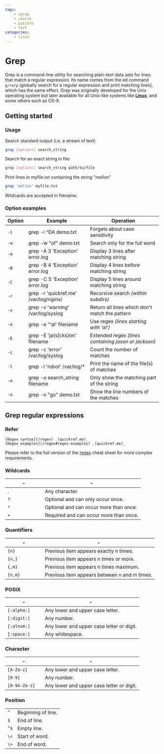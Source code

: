 ```yaml
---
tags: 
    - egrep
    - search
    - pattern
    - text
categories:
    - linux
---
```

# Grep

Grep is a command-line utility for searching plain-text data sets for lines that match a regular expression. Its name comes from the ed command `g/re/p` (globally search for a regular expression and print matching lines), which has the same effect. Grep was originally developed for the Unix operating system but later available for all Unix-like systems like **[Linux](linux)**, and some others such as OS-9.


## Getting started

### Usage

Search standard output (i.e. a stream of text)

```bash
grep [options] search_string
```

Search for an exact string in file:

```bash
grep [options] search_string path/to/file
```

Print lines in myfile.txt containing the string "mellon"

```bash
grep 'mellon' myfile.txt
```

Wildcards are accepted in filename.

### Option examples

| Option | Example                               | Operation                                            |
|--------|---------------------------------------|------------------------------------------------------|
| `-i`   | grep -i ^DA demo.txt                  | Forgets about case sensitivity                       |
| `-w`   | grep -w "of" demo.txt                 | Search only for the full word                        |
| `-A`   | grep -A 3 'Exception' error.log       | Display 3 lines after matching string                |
| `-B`   | grep -B 4 'Exception' error.log       | Display 4 lines before matching string               |
| `-C`   | grep -C 5 'Exception' error.log       | Display 5 lines around matching string               |
| `-r`   | grep -r 'quickref.me' /var/log/nginx/ | Recursive search _(within subdirs)_                  |
| `-v`   | grep -v 'warning' /var/log/syslog     | Return all lines which don't match the pattern       |
| `-e`   | grep -e '^al' filename                | Use regex _(lines starting with 'al')_               |
| `-E`   | grep -E 'ja(s\|cks)on' filename       | Extended regex _(lines containing jason or jackson)_ |
| `-c`   | grep -c 'error' /var/log/syslog       | Count the number of matches                          |
| `-l`   | grep -l 'robot' /var/log/\*           | Print the name of the file(s) of matches             |
| `-o`   | grep -o search_string filename        | Only show the matching part of the string            |
| `-n`   | grep -n "go" demo.txt                 | Show the line numbers of the matches                 |


## Grep regular expressions

### Refer

```
[Regex syntax](/regex) _(quickref.me)_
[Regex examples](/regex#regex-examples) _(quickref.me)_
```

Please refer to the full version of the [regex](regex) cheat sheet for more complex requirements.

### Wildcards

| -               | -                                      |
|-----------------|----------------------------------------|
| .               | Any character.                         |
| `?            ` | Optional and can only occur once.      |
| `*            ` | Optional and can occur more than once. |
| `+            ` | Required and can occur more than once. |

### Quantifiers

| -               | -                                            |
|-----------------|----------------------------------------------|
| `{n}          ` | Previous item appears exactly n times.       |
| `{n,}         ` | Previous item appears n times or more.       |
| `{,m}         ` | Previous item appears n times maximum.       |
| `{n,m}        ` | Previous item appears between n and m times. |

### POSIX

| -               | -                                         |
|-----------------|-------------------------------------------|
| `[:alpha:]   `  | Any lower and upper case letter.          |
| `[:digit:]   `  | Any number.                               |
| `[:alnum:]   `  | Any lower and upper case letter or digit. |
| `[:space:]    ` | Any whites­pace.                          |

### Character

| -               | -                                         |
|-----------------|-------------------------------------------|
| `[A-Z­a-z]    ` | Any lower and upper case letter.          |
| `[0-9]        ` | Any number.                               |
| `[0-9­A-Z­a-z]` | Any lower and upper case letter or digit. |

### Position

|      |                    |
|------|--------------------|
| `^ ` | Beginning of line. |
| `$ ` | End of line.       |
| `^$` | Empty line.        |
| `\<` | Start of word.     |
| `\>` | End of word.       |


